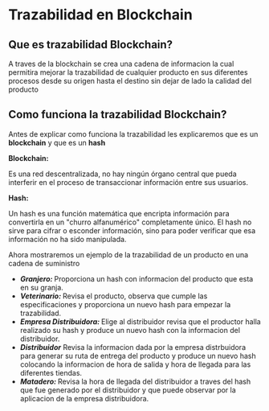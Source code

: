 <h1> Trazabilidad en Blockchain </h1>
<h2> Que es trazabilidad Blockchain? </h2>
<p> A traves de la blockchain se crea una cadena de informacion 
  la cual permitira mejorar la trazabilidad de cualquier producto
  en sus diferentes procesos desde su origen hasta el destino sin 
  dejar de lado la calidad del producto </p>
<h2> Como funciona la trazabilidad Blockchain? </h2>
<p> Antes de explicar como funciona la trazabilidad les explicaremos que es un <b>blockchain</b> y que es un <b>hash</b></p>
<b>Blockchain:</b><p>Es una red descentralizada, no hay ningún órgano central que pueda interferir en el proceso de transaccionar información entre sus usuarios.</p>
<b>Hash:</b><p>Un hash es una función matemática que encripta información para convertirla en un "churro alfanumérico" completamente único. El hash no sirve para cifrar o esconder información, sino para poder verificar que esa información no ha sido manipulada.</p>
<p>Ahora mostraremos un ejemplo de la trazabilidad de un producto en una cadena de suministro</p>
<ul>
<li><i><b>Granjero:</i> </b>Proporciona un hash con informacion del producto que esta en su granja.  
<li><i><b>Veterinario:</i> </b>Revisa el producto, observa que cumple las especificaciones y proporciona un nuevo hash para empezar la trazabilidad.  
<li><i><b>Empresa Distribuidora:</i> </b>Elige al distribuidor revisa que el productor halla realizado su hash y produce un nuevo hash con la informacion del distribuidor.
<li><i><b>Distribuidor</i></b> Revisa la informacion dada por la empresa distrbuidora para generar su ruta de entrega del producto y produce un nuevo hash colocando la informacion de hora de salida y hora de llegada para las diferentes tiendas.
<li><i><b>Matadero:</i> </b> Revisa la hora de llegada del distribuidor a traves del hash que fue generado por el distribuidor y que puede observar por la aplicacion de la empresa distribuidora.
</ul>


